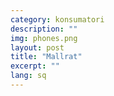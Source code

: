 ```yaml
---
category: konsumatori
description: ""
img: phones.png
layout: post
title: "Mallrat"
excerpt: ""
lang: sq
---
```

